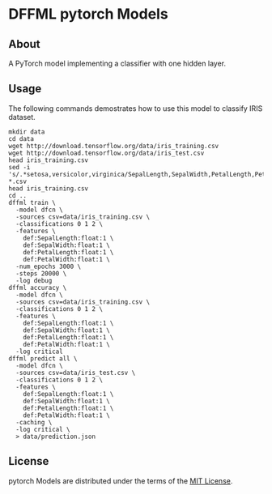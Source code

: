# DFFML pytorch Models

## About

A PyTorch model implementing a classifier with one hidden layer.

## Usage

The following commands demostrates how to use this model to classify IRIS dataset.

```console
mkdir data
cd data
wget http://download.tensorflow.org/data/iris_training.csv
wget http://download.tensorflow.org/data/iris_test.csv
head iris_training.csv
sed -i 's/.*setosa,versicolor,virginica/SepalLength,SepalWidth,PetalLength,PetalWidth,classification/g' *.csv
head iris_training.csv
cd ..
dffml train \
  -model dfcn \
  -sources csv=data/iris_training.csv \
  -classifications 0 1 2 \
  -features \
    def:SepalLength:float:1 \
    def:SepalWidth:float:1 \
    def:PetalLength:float:1 \
    def:PetalWidth:float:1 \
  -num_epochs 3000 \
  -steps 20000 \
  -log debug
dffml accuracy \
  -model dfcn \
  -sources csv=data/iris_training.csv \
  -classifications 0 1 2 \
  -features \
    def:SepalLength:float:1 \
    def:SepalWidth:float:1 \
    def:PetalLength:float:1 \
    def:PetalWidth:float:1 \
  -log critical
dffml predict all \
  -model dfcn \
  -sources csv=data/iris_test.csv \
  -classifications 0 1 2 \
  -features \
    def:SepalLength:float:1 \
    def:SepalWidth:float:1 \
    def:PetalLength:float:1 \
    def:PetalWidth:float:1 \
  -caching \
  -log critical \
  > data/prediction.json
```

## License

pytorch Models are distributed under the terms of the
[MIT License](LICENSE).
